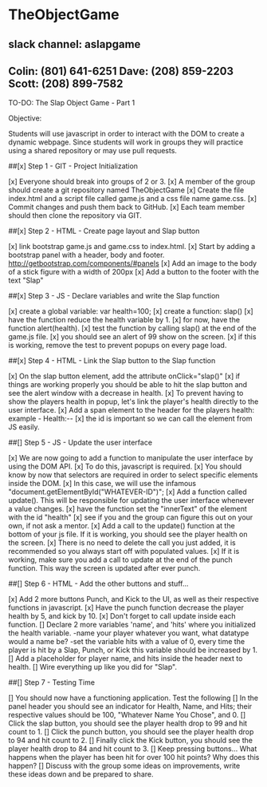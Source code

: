 # TheObjectGame

slack channel: aslapgame
---------
Colin: (801) 641-6251
Dave: (208) 859-2203
Scott: (208) 899-7582
---------

TO-DO:
The Slap Object Game - Part 1

Objective:

Students will use javascript in order to interact with the DOM to create a dynamic webpage. Since students will work in groups they will practice using a shared repository or may use pull requests.

##[x] Step 1 - GIT - Project Initialization

[x] Everyone should break into groups of 2 or 3.
[x] A member of the group should create a git repository named TheObjectGame
[x] Create the file index.html and a script file called game.js and a css file name game.css.
[x] Commit changes and push them back to GitHub.
[x] Each team member should then clone the repository via GIT.

##[x] Step 2 - HTML - Create page layout and Slap button

[x] link bootstrap game.js and game.css to index.html.
[x] Start by adding a bootstrap panel with a header, body and footer. http://getbootstrap.com/components/#panels
[x] Add an image to the body of a stick figure with a width of 200px
[x] Add a button to the footer with the text "Slap"

##[x] Step 3 - JS - Declare variables and write the Slap function

[x] create a global variable: var health=100;
[x] create a function: slap()
[x] have the function reduce the health variable by 1.
[x] for now, have the function alert(health).
[x] test the function by calling slap() at the end of the game.js file.
[x] you should see an alert of 99 show on the screen.
[x] if this is working, remove the test to prevent popups on every page load.

##[x] Step 4 - HTML - Link the Slap button to the Slap function

[x] On the slap button element, add the attribute onClick="slap()"
[x] if things are working properly you should be able to hit the slap button and see the alert window with a decrease in health.
[x] To prevent having to show the players health in popup, let's link the player's health directly to the user interface.
[x] Add a span element to the header for the players health: example - Health:--
[x] the id is important so we can call the element from JS easily.

##[] Step 5 - JS - Update the user interface

[x] We are now going to add a function to manipulate the user interface by using the DOM API.
[x] To do this, javascript is required.
[x] You should know by now that selectors are required in order to select specific elements inside the DOM.
[x] In this case, we will use the infamous "document.getElementById("WHATEVER-ID")";
[x] Add a function called update(). This will be responsible for updating the user interface whenever a value changes.
[x] have the function set the "innerText" of the element with the id "health"
[x] see if you and the group can figure this out on your own, if not ask a mentor.
[x] Add a call to the update() function at the bottom of your js file. If it is working, you should see the player health on the screen.
[x] There is no need to delete the call you just added, it is recommended so you always start off with populated values.
[x] If it is working, make sure you add a call to update at the end of the punch function. This way the screen is updated after ever punch.

##[] Step 6 - HTML - Add the other buttons and stuff...

[x] Add 2 more buttons Punch, and Kick to the UI, as well as their respective functions in javascript.
[x] Have the punch function decrease the player health by 5, and kick by 10.
[x] Don't forget to call update inside each function.
[] Declare 2 more variables 'name', and 'hits' where you initialized the health variable. -name your player whatever you want, what datatype would a name be? -set the variable hits with a value of 0, every time the player is hit by a Slap, Punch, or Kick this variable should be increased by 1.
[] Add a placeholder for player name, and hits inside the header next to health.
[] Wire everything up like you did for "Slap".


##[] Step 7 - Testing Time

[] You should now have a functioning application. Test the following
[] In the panel header you should see an indicator for Health, Name, and Hits; their respective values should be 100, "Whatever Name You Chose", and 0.
[] Click the slap button, you should see the player health drop to 99 and hit count to 1.
[] Click the punch button, you should see the player health drop to 94 and hit count to 2.
[] Finally click the Kick button, you should see the player health drop to 84 and hit count to 3.
[] Keep pressing buttons... What happens when the player has been hit for over 100 hit points? Why does this happen?
[] Discuss with the group some ideas on improvements, write these ideas down and be prepared to share.
